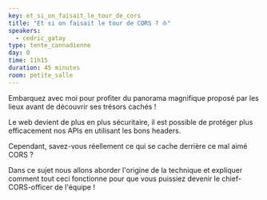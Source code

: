 ```yaml
---
key: et_si_on_faisait_le_tour_de_cors
title: "Et si on faisait le tour de CORS ? ⛵"
speakers:
  - cedric_gatay
type: tente_cannadienne
day: 0
time: 11h15
duration: 45 minutes
room: petite_salle
---
```


Embarquez avec moi pour profiter du panorama magnifique proposé par les lieux avant de découvrir ses trésors cachés !

Le web devient de plus en plus sécuritaire, il est possible de protéger plus efficacement nos APIs en utilisant les bons headers.

Cependant, savez-vous réellement ce qui se cache derrière ce mal aimé CORS ?

Dans ce sujet nous allons aborder l'origine de la technique et expliquer comment tout ceci fonctionne pour que vous puissiez devenir le chief-CORS-officer de l'équipe !